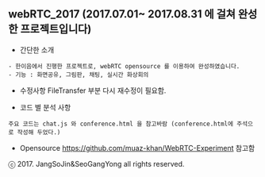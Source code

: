 ## webRTC_2017 (2017.07.01~ 2017.08.31 에 걸쳐 완성한 프로젝트입니다)

* 간단한 소개

~~~
- 한이음에서 진행한 프로젝트로, webRTC opensource 를 이용하여 완성하였습니다.
- 기능 : 화면공유, 그림판, 채팅, 실시간 화상회의
~~~

* 수정사항
 FileTransfer 부분 다시 재수정이 필요함.
 
* 코드 별 분석 사항 

~~~
주요 코드는 chat.js 와 conference.html 을 참고바람 (conference.html에 주석으로 작성해 두었다.)
~~~

* Opensource <https://github.com/muaz-khan/WebRTC-Experiment> 참고함

ⓒ 2017. JangSoJin&SeoGangYong all rights reserved.
